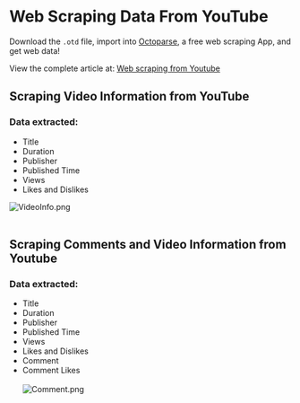 # Web Scraping Data From YouTube
Download the `.otd` file, import into [Octoparse](https://www.octoparse.com/), a free web scraping App, and get web data!

View the complete article at: [Web scraping from Youtube](https://www.octoparse.com/blog/scraping-visualizing-youtube-comments-on-2018-world-cup)
## Scraping Video Information from YouTube
### Data extracted: 
 * Title
 * Duration
 * Publisher
 * Published Time
 * Views
 * Likes and Dislikes
 
 ![VideoInfo.png](https://i.loli.net/2018/08/02/5b62af868ba32.png)<br><br>
 
## Scraping Comments and Video Information from Youtube
### Data extracted:
* Title
* Duration
* Publisher
* Published Time
* Views
* Likes and Dislikes
* Comment
* Comment Likes
<br><br>
![Comment.png](https://i.loli.net/2018/08/02/5b62b02cb8a53.png)
